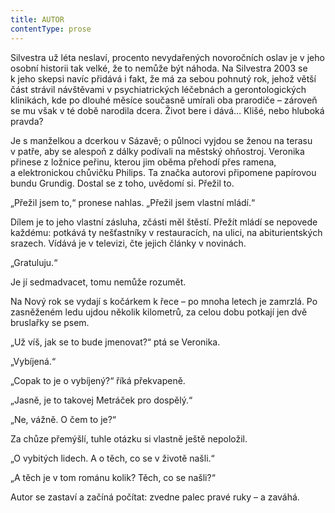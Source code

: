 ```yaml
---
title: AUTOR
contentType: prose
---
```


  

Silvestra už léta neslaví, procento nevydařených novoročních oslav je v jeho osobní historii tak velké, že to nemůže být náhoda. Na Silvestra 2003 se k jeho skepsi navíc přidává i fakt, že má za sebou pohnutý rok, jehož větší část strávil návštěvami v psychiatrických léčebnách a gerontologických klinikách, kde po dlouhé měsíce současně umírali oba prarodiče – zároveň se mu však v té době narodila dcera. Život bere i dává… Klišé, nebo hluboká pravda?

Je s manželkou a dcerkou v Sázavě; o půlnoci vyjdou se ženou na terasu v patře, aby se alespoň z dálky podívali na městský ohňostroj. Veronika přinese z ložnice peřinu, kterou jim oběma přehodí přes ramena, a elektronickou chůvičku Philips. Ta značka autorovi připomene papírovou bundu Grundig. Dostal se z toho, uvědomí si. Přežil to.

„Přežil jsem to,“ pronese nahlas. „Přežil jsem vlastní mládí.“

Dílem je to jeho vlastní zásluha, zčásti měl štěstí. Přežít mládí se nepovede každému: potkává ty nešťastníky v restauracích, na ulici, na abiturientských srazech. Vídává je v televizi, čte jejich články v novinách.

„Gratuluju.“

Je jí sedmadvacet, tomu nemůže rozumět.

  

Na Nový rok se vydají s kočárkem k řece – po mnoha letech je zamrzlá. Po zasněženém ledu ujdou několik kilometrů, za celou dobu potkají jen dvě bruslařky se psem.

„Už víš, jak se to bude jmenovat?“ ptá se Veronika.

„Vybíjená.“

„Copak to je o vybíjený?“ říká překvapeně.

„Jasně, je to takovej Metráček pro dospělý.“

„Ne, vážně. O čem to je?“

Za chůze přemýšlí, tuhle otázku si vlastně ještě nepoložil.

„O vybitých lidech. A o těch, co se v životě našli.“

„A těch je v tom románu kolik? Těch, co se našli?“

Autor se zastaví a začíná počítat: zvedne palec pravé ruky – a zaváhá.
